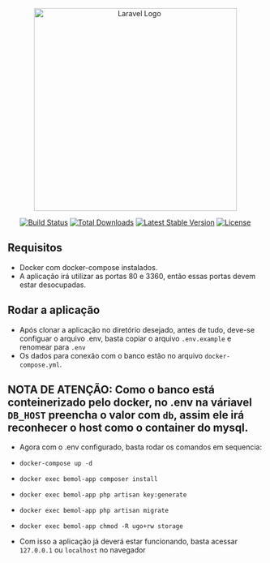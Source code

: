 <p align="center"><a href="https://laravel.com" target="_blank"><img src="https://raw.githubusercontent.com/laravel/art/master/logo-lockup/5%20SVG/2%20CMYK/1%20Full%20Color/laravel-logolockup-cmyk-red.svg" width="400" alt="Laravel Logo"></a></p>

<p align="center">
<a href="https://github.com/laravel/framework/actions"><img src="https://github.com/laravel/framework/workflows/tests/badge.svg" alt="Build Status"></a>
<a href="https://packagist.org/packages/laravel/framework"><img src="https://img.shields.io/packagist/dt/laravel/framework" alt="Total Downloads"></a>
<a href="https://packagist.org/packages/laravel/framework"><img src="https://img.shields.io/packagist/v/laravel/framework" alt="Latest Stable Version"></a>
<a href="https://packagist.org/packages/laravel/framework"><img src="https://img.shields.io/packagist/l/laravel/framework" alt="License"></a>
</p>

## Requisitos

- Docker com docker-compose instalados.
- A aplicação irá utilizar as portas 80 e 3360, então essas portas devem estar desocupadas.

## Rodar a aplicação

- Após clonar a aplicação no diretório desejado, antes de tudo, deve-se configuar o arquivo .env, basta copiar o arquivo `.env.example` e renomear para `.env`
- Os dados para conexão com o banco estão no arquivo `docker-compose.yml`.
## NOTA DE ATENÇÃO: Como o banco está conteinerizado pelo docker, no .env na váriavel `DB_HOST` preencha o valor com `db`, assim ele irá reconhecer o host como o container do mysql. ##
- Agora com o .env configurado, basta rodar os comandos em sequencia:

- `docker-compose up -d`
- `docker exec bemol-app composer install`
- `docker exec bemol-app php artisan key:generate`
- `docker exec bemol-app php artisan migrate`
- `docker exec bemol-app chmod -R ugo+rw storage`

- Com isso a aplicação já deverá estar funcionando, basta acessar `127.0.0.1` ou `localhost` no navegador

